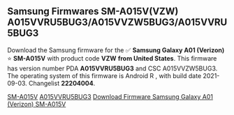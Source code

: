 <h2>Samsung Firmwares SM-A015V(VZW) A015VVRU5BUG3/A015VVZW5BUG3/A015VVRU5BUG3</h2>
Download the Samsung firmware for the ✅ <strong>Samsung Galaxy A01 (Verizon) </strong> ⭐ <strong>SM-A015V</strong> with product code <strong>VZW</strong> <strong> from United States</strong>. This firmware has version number PDA <strong>A015VVRU5BUG3</strong> and CSC A015VVZW5BUG3. The operating system of this firmware is Android R , with build date 2021-09-03. Changelist <strong>22204004</strong>.


[SM-A015V](https://samfirm.shop/samsung/model/SM-A015V)
[A015VVRU5BUG3](https://samfirm.shop/samsung/pda/A015VVRU5BUG3)
[Download Firmware Samsung Galaxy A01 (Verizon) SM-A015V](https://samfirm.shop/samsung/firmware/452416)
